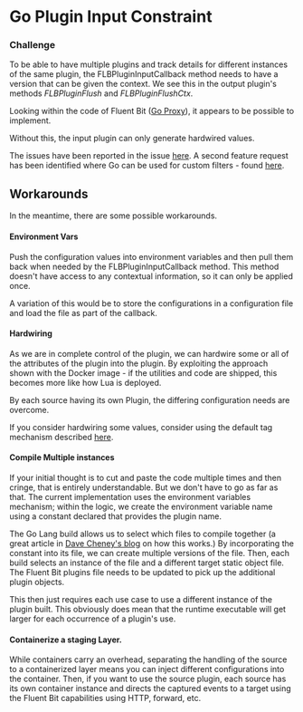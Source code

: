 # Go Plugin Input Constraint 



### Challenge

To be able to have multiple plugins and track details for different instances of the same plugin, the FLBPluginInputCallback method needs to have a version that can be given the context.  We see this in the output plugin's methods *FLBPluginFlush* and *FLBPluginFlushCtx*.  

Looking within the code of Fluent Bit ([Go Proxy](https://github.com/fluent/fluent-bit/blob/689afa14ae8c06e8ae32c930eaeb7daa305705db/src/proxy/go/go.c#L241)), it appears to be possible to implement.

Without this, the input plugin can only generate hardwired values.

The issues have been reported in the issue [here](https://github.com/fluent/fluent-bit/issues/8464).  A second feature request has been identified where Go can be used for custom filters - found [here](https://github.com/fluent/fluent-bit/issues/8465).

## Workarounds

In the meantime, there are some possible workarounds.

#### Environment Vars

Push the configuration values into environment variables and then pull them back when needed by the FLBPluginInputCallback method. This method doesn't have access to any contextual information, so it can only be applied once.

A variation of this would be to store the configurations in a configuration file and load the file as part of the callback.

#### Hardwiring

As we are in complete control of the plugin, we can hardwire some or all of the attributes of the plugin into the plugin. By exploiting the approach shown with the Docker image - if the utilities and code are shipped, this becomes more like how Lua is deployed.

By each source having its own Plugin, the differing configuration needs are overcome. 

If you consider hardwiring some values, consider using the default tag mechanism described [here](https://pkg.go.dev/gopkg.in/mcuadros/go-defaults.v1#section-readme).

#### Compile Multiple instances

If your initial thought is to cut and paste the code multiple times and then cringe, that is entirely understandable. But we don't have to go as far as that.  The current implementation uses the environment variables mechanism; within the logic, we create the environment variable name using a constant declared that provides the plugin name.

The Go Lang build allows us to select which files to compile together (a great article in [Dave Cheney's blog](https://dave.cheney.net/2013/10/12/how-to-use-conditional-compilation-with-the-go-build-tool) on how this works.) By incorporating the constant into its file, we can create multiple versions of the file. Then, each build selects an instance of the file and a different target static object file.   The Fluent Bit plugins file needs to be updated to pick up the additional plugin objects.

This then just requires each use case to use a different instance of the plugin built. This obviously does mean that the runtime executable will get larger for each occurrence of a plugin's use.

#### Containerize a staging Layer.

While containers carry an overhead, separating the handling of the source to a containerized layer means you can inject different configurations into the container. Then, if you want to use the source plugin, each source has its own container instance and directs the captured events to a target using the Fluent Bit capabilities using HTTP, forward, etc.